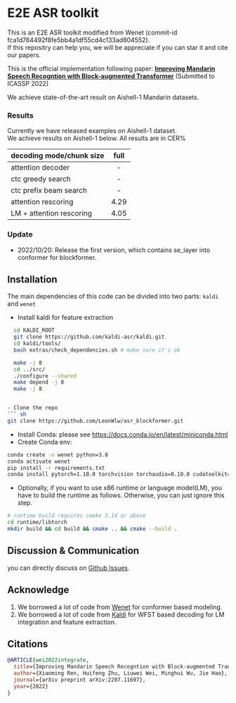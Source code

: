# E2E ASR toolkit
This is an E2E ASR toolkit modified from Wenet (commit-id fca1d764492f8fe5bb4a1df55cd4c133ad804552).  
If this repositry can help you, we will be appreciate if you can star it and cite our papers.

This is the official implementation following paper:
[**Improving Mandarin Speech Recogntion with Block-augmented Transformer**](https://arxiv.org/abs/2207.11697) (Submitted to ICASSP 2022) 


We achieve state-of-the-art result on Aishell-1 Mandarin datasets.  
### Results
Currently we have released examples on Aishell-1 dataset.  
We achieve results on Aishell-1 below. All results are in CER%  

|  decoding mode/chunk size  | full |  
|  :----                     | :-:  |
|  attention decoder         |  -   | 
|  ctc greedy search         |  -   |
|  ctc prefix beam search    |  -   |
|  attention rescoring       | 4.29 |
|  LM + attention rescoring  | 4.05 |
 

### Update
- 2022/10/20: Release the first version, which contains se_layer into conformer for blockformer.

## Installation
The main dependencies of this code can be divided into two parts: `kaldi` and `wenet`  
- Install kaldi for feature extraction 
``` sh
  cd KALDI_ROOT
  git clone https://github.com/kaldi-asr/kaldi.git
  cd kaldi/tools/
  bash extras/check_dependencies.sh # make sure it's ok

  make -j 8
  cd ../src/
  ./configure --shared
  make depend -j 8
  make -j 8


- Clone the repo
``` sh
git clone https://github.com/LeonWlw/asr_blockformer.git
```

- Install Conda: please see https://docs.conda.io/en/latest/miniconda.html
- Create Conda env:

``` sh
conda create -n wenet python=3.8
conda activate wenet
pip install -r requirements.txt
conda install pytorch=1.10.0 torchvision torchaudio=0.10.0 cudatoolkit=11.1 -c pytorch -c conda-forge
```

- Optionally, if you want to use x86 runtime or language model(LM),
you have to build the runtime as follows. Otherwise, you can just ignore this step.

``` sh
# runtime build requires cmake 3.14 or above
cd runtime/libtorch
mkdir build && cd build && cmake .. && cmake --build .
```

## Discussion & Communication
you can directly discuss on [Github Issues](https://github.com/LeonWlw/asr_blockformer/issues).

## Acknowledge

1. We borrowed a lot of code from [Wenet](https://github.com/wenet-e2e/wenet) for conformer based modeling.
2. We borrowed a lot of code from [Kaldi](http://kaldi-asr.org/) for WFST based decoding for LM integration and feature extraction.

## Citations

``` bibtex
@ARTICLE{wei2022integrate,
  title={Improving Mandarin Speech Recogntion with Block-augmented Transformer},
  author={Xiaoming Ren, Huifeng Zhu, Liuwei Wei, Minghui Wu, Jie Hao},
  journal={arXiv preprint arXiv:2207.11697},
  year={2022}
}
```
